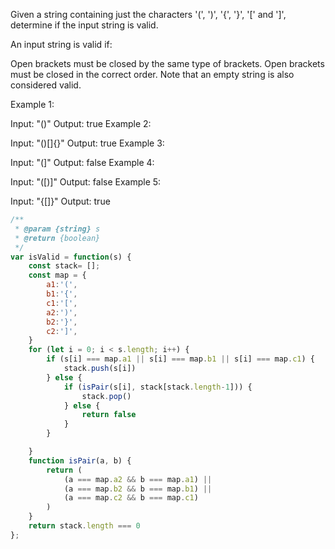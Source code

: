 Given a string containing just the characters '(', ')', '{', '}', '[' and ']', determine if the input string is valid.

An input string is valid if:

Open brackets must be closed by the same type of brackets.
Open brackets must be closed in the correct order.
Note that an empty string is also considered valid.

Example 1:

Input: "()"
Output: true
Example 2:

Input: "()[]{}"
Output: true
Example 3:

Input: "(]"
Output: false
Example 4:

Input: "([)]"
Output: false
Example 5:

Input: "{[]}"
Output: true

```js
/**
 * @param {string} s
 * @return {boolean}
 */
var isValid = function(s) {
    const stack= [];
    const map = {
        a1:'(',
        b1:'{',
        c1:'[',
        a2:')',
        b2:'}',
        c2:']',
    }
    for (let i = 0; i < s.length; i++) {
        if (s[i] === map.a1 || s[i] === map.b1 || s[i] === map.c1) {
            stack.push(s[i])
        } else {
            if (isPair(s[i], stack[stack.length-1])) {
                stack.pop()
            } else {
                return false
            }
        }

    }
    function isPair(a, b) {
        return (
            (a === map.a2 && b === map.a1) ||
            (a === map.b2 && b === map.b1) ||
            (a === map.c2 && b === map.c1)
        )
    }
    return stack.length === 0
};
```